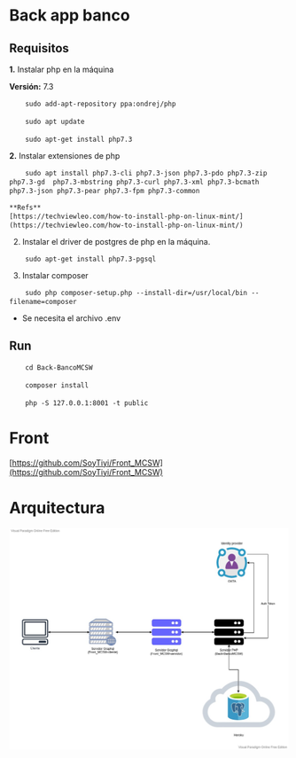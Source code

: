 # Back app banco

## Requisitos

**1.** Instalar php en la máquina

**Versión:** 7.3

```
    sudo add-apt-repository ppa:ondrej/php

    sudo apt update

    sudo apt-get install php7.3

```
**2.** Instalar extensiones de php 

```
    sudo apt install php7.3-cli php7.3-json php7.3-pdo php7.3-zip php7.3-gd  php7.3-mbstring php7.3-curl php7.3-xml php7.3-bcmath php7.3-json php7.3-pear php7.3-fpm php7.3-common
```
    **Refs**
    [https://techviewleo.com/how-to-install-php-on-linux-mint/](https://techviewleo.com/how-to-install-php-on-linux-mint/) 


2. Instalar el driver de postgres de php en la máquina.

```
    sudo apt-get install php7.3-pgsql
```

3. Instalar composer

```
    sudo php composer-setup.php --install-dir=/usr/local/bin --filename=composer
```

* Se necesita el archivo .env

## Run

```
    cd Back-BancoMCSW

    composer install

    php -S 127.0.0.1:8001 -t public
```

# Front 

[https://github.com/SoyTiyi/Front_MCSW](https://github.com/SoyTiyi/Front_MCSW) 


# Arquitectura

![Arquitectura de la aplicacón](https://github.com/nduran06/Back-BancoMCSW/blob/master/imgs/arqui.jpeg)


